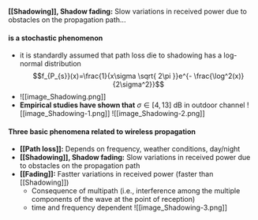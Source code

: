 **[[Shadowing]], Shadow fading:** Slow variations in received power due to obstacles on the propagation path...
#### is a stochastic phenomenon
- it is standardly assumed that path loss die to shadowing has a log-normal distribution
$$f_{P_{s}}(x)=\frac{1}{x\sigma \sqrt{ 2\pi }}e^{- \frac{\log^2(x)}{2\sigma^2}}$$
- ![[image_Shadowing.png]]
- **Empirical studies have shown that** $\sigma \in [4,13]\text{ dB}$ in outdoor channel
![[image_Shadowing-1.png]]
![[image_Shadowing-2.png]]

#### Three basic phenomena related to wireless propagation
- **[[Path loss]]:** Depends on frequency, weather conditions, day/night
- **[[Shadowing]], Shadow fading:** Slow variations in received power due to obstacles on the propagation path
- **[[Fading]]:** Fastter variations in received power (faster than [[Shadowing]])
	- Consequence of multipath (i.e., interference among the multiple components of the wave at the point of reception)
	- time and frequency dependent
![[image_Shadowing-3.png]]